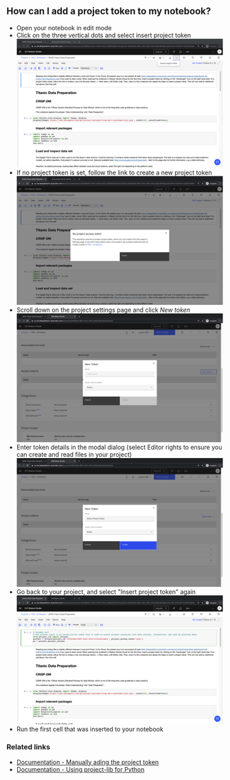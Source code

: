 ## How can I add a project token to my notebook?

- Open your notebook in edit mode
- Click on the three vertical dots and select insert project token
![](./screenshots/1.png)
- If no project token is set, follow the link to create a new project token
![](./screenshots/2.png)
- Scroll down on the project settings page and click _New token_
![](./screenshots/3.png)
- Enter token details in the modal dialog (select Editor rights to ensure you can create and read files in your project)
![](./screenshots/4.png)
- Go back to your project, and select "Insert project token" again
![](./screenshots/5.png)
- Run the first cell that was inserted to your notebook

### Related links
- [Documentation - Manually ading the project token](https://dataplatform.cloud.ibm.com/docs/content/wsj/analyze-data/token.html)
- [Documentation - Using project-lib for Python](https://dataplatform.cloud.ibm.com/docs/content/wsj/analyze-data/project-lib-python.html)

